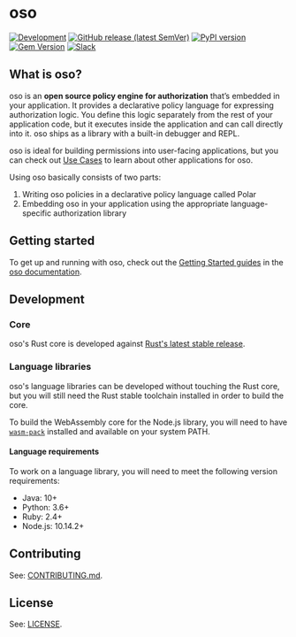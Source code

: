 # oso

[![Development][badge-ci]][badge-ci-link]
[![GitHub release (latest SemVer)][badge-release]][badge-release-link]
[![PyPI version][badge-python]][badge-python-link]
[![Gem Version][badge-ruby]][badge-ruby-link]
[![Slack][badge-slack]][badge-slack-link]

## What is oso?

oso is an **open source policy engine for authorization** that’s embedded in
your application. It provides a declarative policy language for expressing
authorization logic. You define this logic separately from the rest of your
application code, but it executes inside the application and can call
directly into it. oso ships as a library with a built-in debugger and REPL.

oso is ideal for building permissions into user-facing applications, but you can
check out [Use Cases](https://docs.oso.dev/more/use-cases.html) to learn about
other applications for oso.

Using oso basically consists of two parts:

1. Writing oso policies in a declarative policy language called Polar
2. Embedding oso in your application using the appropriate language-specific authorization library

## Getting started

To get up and running with oso, check out the [Getting Started guides](https://docs.oso.dev/getting-started/quickstart.html) in the [oso documentation][docs].

## Development

### Core

oso's Rust core is developed against [Rust's latest stable release][rust].

### Language libraries

oso's language libraries can be developed without touching the Rust core, but
you will still need the Rust stable toolchain installed in order to build the
core.

To build the WebAssembly core for the Node.js library, you will need to have
[`wasm-pack`][wasm-pack] installed and available on your system PATH.

#### Language requirements

To work on a language library, you will need to meet the following version
requirements:

- Java: 10+
- Python: 3.6+
- Ruby: 2.4+
- Node.js: 10.14.2+

## Contributing

See: [CONTRIBUTING.md][contributing].

## License

See: [LICENSE][license].

[badge-ci]: https://github.com/osohq/oso/workflows/Development/badge.svg
[badge-ci-link]: https://github.com/osohq/oso/actions?query=branch%3Amain+workflow%3ADevelopment
[badge-release]: https://img.shields.io/github/v/release/osohq/oso?color=005b96&logo=github&sort=semver
[badge-release-link]: https://github.com/osohq/oso/releases
[badge-ruby]: https://badge.fury.io/rb/oso-oso.svg
[badge-ruby-link]: https://rubygems.org/gems/oso-oso
[badge-python]: https://badge.fury.io/py/oso.svg
[badge-python-link]: https://pypi.org/project/oso/
[badge-slack]: https://img.shields.io/badge/slack-oso--oss-orange

<!-- NOTE: the Slack invite link must be recreated every 30 days or every 2000
invites, whichever comes first. -->

[badge-slack-link]: https://join-slack.osohq.com/
[contributing]: https://github.com/osohq/oso/blob/main/CONTRIBUTING.md
[docs]: https://docs.osohq.com
[license]: https://github.com/osohq/oso/blob/main/LICENSE
[rust]: https://www.rust-lang.org/tools/install
[core]: https://github.com/osohq/oso/tree/main/polar
[languages-java]: https://github.com/osohq/oso/tree/main/languages/java
[languages-python]: https://github.com/osohq/oso/tree/main/languages/python
[languages-ruby]: https://github.com/osohq/oso/tree/main/languages/ruby
[wasm-pack]: https://rustwasm.github.io/wasm-pack/installer/
